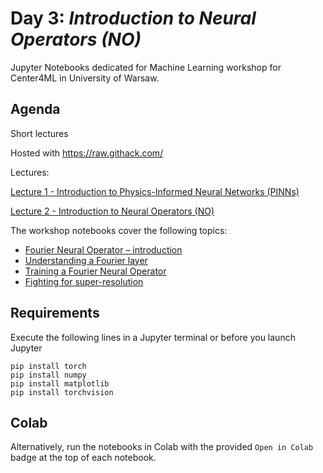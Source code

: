 # Day 3: *Introduction to Neural Operators (NO)*

Jupyter Notebooks dedicated for Machine Learning workshop for Center4ML in University of Warsaw.

## Agenda

Short lectures

Hosted with https://raw.githack.com/

Lectures:

<!-- Use this URL for development -->
[Lecture 1 - Introduction to Physics-Informed Neural Networks (PINNs)](https://raw.githack.com/center4ml/Workshops/2023_2/lectures/pages/pinn.html)

[Lecture 2 - Introduction to Neural Operators (NO)](https://raw.githack.com/center4ml/Workshops/2023_2/lectures/pages/no.html)


<!-- Use this URL in production
[Lecture 1](https://rawcdn.githack.com/ggruszczynski/gpu_colab/c63333b560d9a39271d629a4853d818d10af8be2/lectures/gpu_lecture1.html#1) -->


The workshop notebooks cover the following topics:

- [Fourier Neural Operator – introduction](https://github.com/center4ml/Workshops/blob/2023_2/Day_3/10_understanding%20FNO%20basic%20components.ipynb)
- [Understanding a Fourier layer](https://github.com/center4ml/Workshops/blob/2023_2/Day_3/10_understanding%20FNO%20basic%20components.ipynb)
- [Training a Fourier Neural Operator](https://github.com/center4ml/Workshops/blob/2023_2/Day_3/20_training_FNO.ipynb)
- [Fighting for super-resolution](https://github.com/center4ml/Workshops/blob/2023_2/Day_3/30_fighting_for_super-resolution.ipynb)

## Requirements

Execute the following lines in a Jupyter terminal or before you launch Jupyter

```{bash}
pip install torch
pip install numpy
pip install matplotlib
pip install torchvision
```

## Colab

Alternatively, run the notebooks in Colab with the provided `Open in Colab` badge at the top of each notebook.
